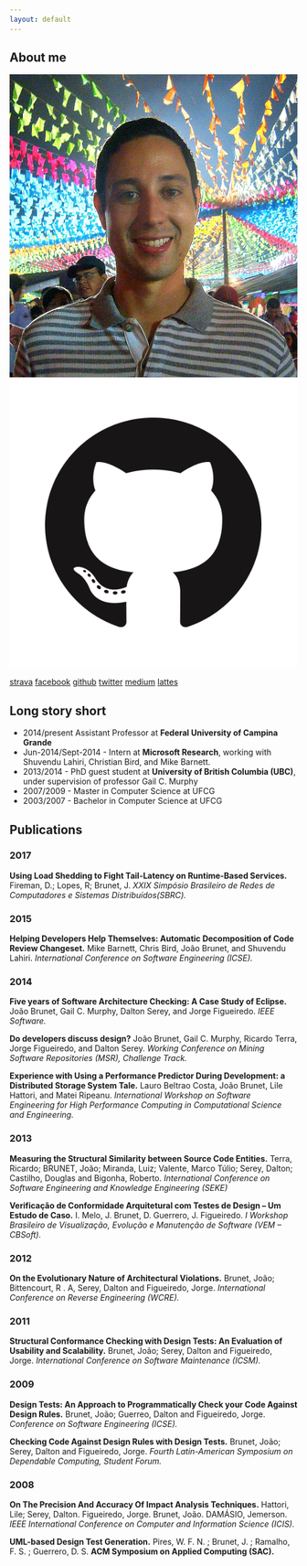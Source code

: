 ```yaml
---
layout: default
---
```


## About me

<img class="profile-picture" src="profile.png">
<img src="github.png">

[strava](https://www.strava.com/athletes/1313577) [facebook](https://www.facebook.com/joaoarthurbm) [github](https://www.github.com/joaoarthurbm) [twitter](https://www.twitter.com/joaobrunet) [medium](https://medium.com/@joaoarthurbm) [lattes](http://lattes.cnpq.br/7892247821251194)

## Long story short

* 2014/present Assistant Professor at **Federal University of Campina Grande**
* Jun-2014/Sept-2014 - Intern at **Microsoft Research**, working with Shuvendu Lahiri, Christian Bird, and Mike Barnett.
* 2013/2014 - PhD guest student at **University of British Columbia (UBC)**, under supervision of professor Gail C. Murphy
* 2007/2009 - Master in Computer Science at UFCG
* 2003/2007 - Bachelor in Computer Science at UFCG

## Publications

### 2017

**Using Load Shedding to Fight Tail-Latency on Runtime-Based Services.**
Fireman, D.; Lopes, R; Brunet, J.
*XXIX Simpósio Brasileiro de Redes de Computadores e Sistemas Distribuídos(SBRC).*

### 2015

**Helping Developers Help Themselves: Automatic Decomposition of Code Review Changeset.** Mike Barnett, Chris Bird, João Brunet, and Shuvendu Lahiri.
*International Conference on Software Engineering (ICSE).*

### 2014

**Five years of Software Architecture Checking: A Case Study of Eclipse.** João Brunet, Gail C. Murphy, Dalton Serey, and Jorge Figueiredo.
*IEEE Software.*

**Do developers discuss design?**
João Brunet, Gail C. Murphy, Ricardo Terra, Jorge Figueiredo, and Dalton Serey.
*Working Conference on Mining Software Repositories (MSR), Challenge Track.*

**Experience with Using a Performance Predictor During Development: a Distributed Storage System Tale.**
Lauro Beltrao Costa, João Brunet, Lile Hattori, and Matei Ripeanu.
*International Workshop on Software Engineering for High Performance Computing in Computational Science and Engineering.*


### 2013

**Measuring the Structural Similarity between Source Code Entities.**
Terra, Ricardo; BRUNET, João; Miranda, Luiz; Valente, Marco Túlio; Serey, Dalton; Castilho, Douglas and Bigonha, Roberto.
*International Conference on Software Engineering and Knowledge Engineering (SEKE)*

**Verificação de Conformidade Arquitetural com Testes de Design – Um Estudo de Caso.**
I. Melo, J. Brunet, D. Guerrero, J. Figueiredo. 
*I Workshop Brasileiro de Visualização, Evolução e Manutenção de Software (VEM – CBSoft).*

### 2012

**On the Evolutionary Nature of Architectural Violations.**
Brunet, João; Bittencourt, R . A, Serey, Dalton and Figueiredo, Jorge.
*International Conference on Reverse Engineering (WCRE).*

### 2011

**Structural Conformance Checking with Design Tests: An Evaluation of Usability and Scalability.**
Brunet, João; Serey, Dalton and Figueiredo, Jorge.
*International Conference on Software Maintenance (ICSM).*

### 2009
**Design Tests: An Approach to Programmatically Check your Code Against Design Rules.**
Brunet, João; Guerreo, Dalton and Figueiredo, Jorge. 
*Conference on Software Engineering (ICSE).*

**Checking Code Against Design Rules with Design Tests.**
Brunet, João; Serey, Dalton and Figueiredo, Jorge. 
*Fourth Latin-American Symposium on Dependable Computing, Student Forum.*

### 2008
**On The Precision And Accuracy Of Impact Analysis Techniques.**
Hattori, Lile; Serey, Dalton. Figueiredo, Jorge. Brunet, João. DAMÁSIO, Jemerson. 
*IEEE International Conference on Computer and Information Science (ICIS).*

**UML-based Design Test Generation.**
Pires, W. F. N. ; Brunet, J. ; Ramalho, F. S. ; Guerrero, D. S. 
**ACM Symposium on Applied Computing (SAC).**
